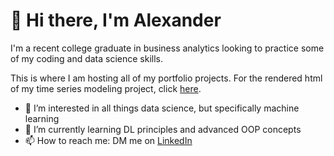# 👋 Hi there, I'm Alexander

I'm a recent college graduate in business analytics looking to practice some of my coding and data science skills.

This is where I am hosting all of my portfolio projects.
For the rendered html of my time series modeling project, click [here](https://fortmaad.github.io/class_project/FinalProject.html).

- 👀 I’m interested in all things data science, but specifically machine learning
- 🌱 I’m currently learning DL principles and advanced OOP concepts
- 📫 How to reach me: DM me on [LinkedIn](https://www.linkedin.com/in/alexanderfortman/)

<!---
fortmaad/fortmaad is a ✨ special ✨ repository because its `README.md` (this file) appears on your GitHub profile.
You can click the Preview link to take a look at your changes.
--->
